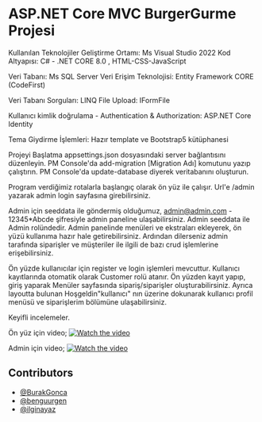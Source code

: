 # ASP.NET Core MVC BurgerGurme Projesi

Kullanılan Teknolojiler
Geliştirme Ortamı: Ms Visual Studio 2022
Kod Altyapısı: C# - .NET CORE 8.0 , HTML-CSS-JavaScript

Veri Tabanı: Ms SQL Server
Veri Erişim Teknolojisi: Entity Framework CORE (CodeFirst)

Veri Tabanı Sorguları: LINQ
File Upload: IFormFile

Kullanıcı kimlik doğrulama - Authentication & Authorization: ASP.NET Core Identity

Tema Giydirme İşlemleri: Hazır template ve Bootstrap5 kütüphanesi

Projeyi Başlatma
appsettings.json dosyasındaki server bağlantısını düzenleyin. 
PM Console'da add-migration [Migration Adı] komutunu yazıp çalıştırın.
PM Console'da update-database diyerek veritabanını oluşturun.

Program verdiğimiz rotalarla başlangıç olarak ön yüz ile çalışır.
Url'e /admin yazarak admin login sayfasına girebilirsiniz.

Admin için seeddata ile göndermiş olduğumuz,
admin@admin.com - 12345*Abcde şifresiyle admin paneline ulaşabilirsiniz.
Admin seeddata ile Admin rolündedir.
Admin panelinde menüleri ve ekstraları ekleyerek, ön yüzü kullanıma hazır hale getirebilirsiniz.
Ardından dilerseniz admin tarafında siparişler ve müşteriler ile ilgili de bazı crud işlemlerine erişebilirsiniz.

Ön yüzde kullanıcılar için register ve login işlemleri mevcuttur.
Kullanıcı kayıtlarında otomatik olarak Customer rolü atanır.
Ön yüzden kayıt yapıp, giriş yaparak
Menüler sayfasında sipariş/siparişler oluşturabilirsiniz.
Ayrıca layoutta bulunan Hoşgeldin"kullanıcı" nın üzerine dokunarak kullanıcı profil menüsü ve siparişlerim bölümüne ulaşabilirsiniz.

Keyifli incelemeler.



Ön yüz için video;
[![Watch the video](https://img.youtube.com/vi/fCi3T1hsiZk/maxresdefault.jpg)](https://youtu.be/fCi3T1hsiZk)

Admin için video;
[![Watch the video](https://img.youtube.com/vi/hkp9JSoQ3_0/maxresdefault.jpg)](https://youtu.be/hkp9JSoQ3_0)




## Contributors

- [@BurakGonca](https://github.com/BurakGonca)
- [@benguurgen](https://github.com/benguurgen)
- [@ilginayaz](https://github.com/ilginayaz)





